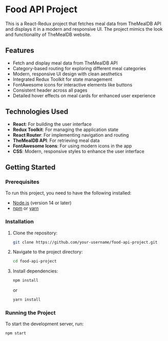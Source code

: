 # Food API Project

This is a React-Redux project that fetches meal data from TheMealDB API and displays it in a modern and responsive UI. The project mimics the look and functionality of TheMealDB website.

## Features

- Fetch and display meal data from TheMealDB API
- Category-based routing for exploring different meal categories
- Modern, responsive UI design with clean aesthetics
- Integrated Redux Toolkit for state management
- FontAwesome icons for interactive elements like buttons
- Consistent header across all pages
- Detailed hover effects on meal cards for enhanced user experience

## Technologies Used

- **React**: For building the user interface
- **Redux Toolkit**: For managing the application state
- **React Router**: For implementing navigation and routing
- **TheMealDB API**: For retrieving meal data
- **FontAwesome Icons**: For using modern icons in the app
- **CSS**: Modern, responsive styles to enhance the user interface

## Getting Started

### Prerequisites

To run this project, you need to have the following installed:

- [Node.js](https://nodejs.org/) (version 14 or later)
- [npm](https://www.npmjs.com/) or [yarn](https://yarnpkg.com/)

### Installation

1. Clone the repository:
    ```bash
    git clone https://github.com/your-username/food-api-project.git
    ```
   
2. Navigate to the project directory:
    ```bash
    cd food-api-project
    ```

3. Install dependencies:
    ```bash
    npm install
    ```
    or
    ```bash
    yarn install
    ```

### Running the Project

To start the development server, run:

```bash
npm start
